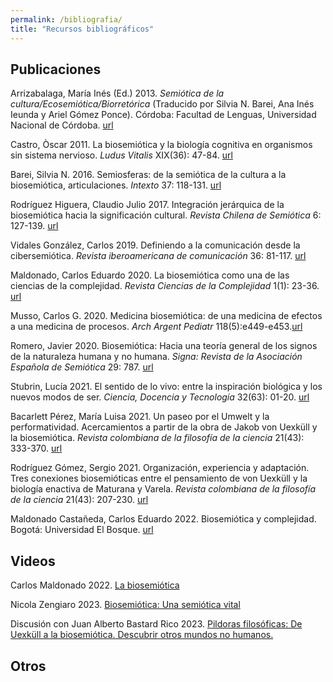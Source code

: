 ```yaml
---
permalink: /bibliografia/
title: "Recursos bibliográficos"
---
```


## Publicaciones

Arrizabalaga, María Inés (Ed.) 2013. <i>Semiótica de la cultura/Ecosemiótica/Biorretórica</i> (Traducido por Silvia N. Barei, Ana Inés Ieunda y Ariel Gómez Ponce). Córdoba: Facultad de Lenguas, Universidad Nacional de Córdoba. <a href="https://rdu.unc.edu.ar/handle/11086/2863">url</a>

Castro, Òscar 2011. La biosemiótica y la biología cognitiva en organismos sin sistema nervioso. <i>Ludus Vitalis</i> XIX(36): 47-84. <a href="https://www.researchgate.net/publication/230622013_La_biosemiotica_y_la_biologia_cognitiva_en_organismos_sin_sistema_nervioso">url</a>

Barei, Silvia N. 2016. Semiosferas: de la semiótica de la cultura a la biosemiótica, articulaciones. <i>Intexto</i> 37: 118-131. <a href="https://www.researchgate.net/publication/311866619_Semiosferas_de_la_Semiotica_de_la_Cultura_a_la_Biosemiotica_articulaciones_Semiosphers_from_the_Semiotics_of_Culture_to_the_Biosemiotics_joints">url</a>

Rodríguez Higuera, Claudio Julio 2017. Integración jerárquica de la biosemiótica hacia la significación cultural. <i>Revista Chilena de Semiótica</i> 6: 127-139. <a href="https://www.researchgate.net/publication/353715980_Integracion_jerarquica_de_la_biosemiotica_hacia_la_significacion_cultural">url</a>

Vidales González, Carlos 2019. Definiendo a la comunicación desde la cibersemiótica. <i>Revista iberoamericana de comunicación</i> 36: 81-117. <a href="https://www.researchgate.net/publication/332159218_Definiendo_a_la_comunicacion_desde_la_cibersemiotica">url</a>

Maldonado, Carlos Eduardo 2020. La biosemiótica como una de las ciencias de la complejidad. <i>Revista Ciencias de la Complejidad</i> 1(1): 23-36. <a href="https://www.researchgate.net/publication/347439078_La_Biosemiotica_como_una_de_las_Ciencias_de_la_Complejidad">url</a>

Musso, Carlos G. 2020. Medicina biosemiótica: de una medicina de efectos a una medicina de procesos. <i>Arch Argent Pediatr</i> 118(5):e449-e453.<a href="https://www.sap.org.ar/docs/publicaciones/archivosarg/2020/v118n5a13.pdf">url</a>

Romero, Javier 2020. Biosemiótica: Hacia una teoría general de los signos de la naturaleza humana y no humana. <i>Signa: Revista de la Asociación Española de Semiótica</i> 29: 787. <a href="https://revistas.uned.es/index.php/signa/article/view/23408">url</a>

Stubrin, Lucía 2021. El sentido de lo vivo: entre la inspiración biológica y los nuevos modos de ser. <i>Ciencia, Docencia y Tecnología</i> 32(63): 01-20. <a href="https://www.researchgate.net/publication/311866619_Semiosferas_de_la_Semiotica_de_la_Cultura_a_la_Biosemiotica_articulaciones_Semiosphers_from_the_Semiotics_of_Culture_to_the_Biosemiotics_joints">url</a>

Bacarlett Pérez, María Luisa 2021. Un paseo por el Umwelt y la performatividad. Acercamientos a partir de la obra de Jakob von Uexküll y la biosemiótica. <i>Revista colombiana de la filosofía de la ciencia</i> 21(43): 333-370. <a href="https://www.researchgate.net/publication/355947418_paseo_por_el_Umwelt_y_la_Performatividad_Acercamientos_A_Partir_de_la_Obra_de_Jacob_von_Uexkull_y_la_Biosemiotica">url</a>

Rodríguez Gómez, Sergio 2021. Organización, experiencia y adaptación. Tres conexiones biosemióticas entre el pensamiento de von Uexküll y la biología enactiva de Maturana y Varela. <i>Revista colombiana de la filosofía de la ciencia</i> 21(43): 207-230. <a href="https://www.researchgate.net/publication/355948942_Organizacion_experiencia_y_adaptacion_Tres_conexiones_biosemioticas_entre_el_pensamiento_de_von_Uexkull_y_la_biologia_enactiva_de_Maturana_y_Varela">url</a>

Maldonado Castañeda, Carlos Eduardo 2022. Biosemiótica y complejidad. Bogotá: Universidad El Bosque. <a href="https://libreriasiglo.com/home/146852-biosemiotica-y-complejidad.html">url</a>

## Videos

Carlos Maldonado 2022. <a href="https://www.youtube.com/watch?v=aM0LL_P_aqs">La biosemiótica</a>

Nicola Zengiaro 2023. <a href="https://www.facebook.com/watch/live/?ref=watch_permalink&v=1899049223797488">Biosemiótica: Una semiótica vital</a>

Discusión con Juan Alberto Bastard Rico 2023. <a href="https://www.youtube.com/watch?v=9x1fLIJ1Wpk">Pildoras filosóficas: De Uexküll a la biosemiótica. Descubrir otros mundos no humanos.</a>


## Otros